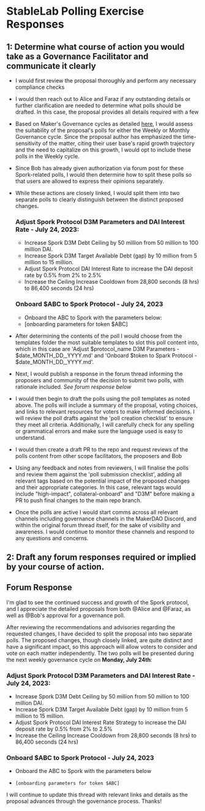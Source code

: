 # StableLab Polling Exercise Responses 

## 1: Determine what course of action you would take as a Governance Facilitator and communicate it clearly

- I would first review the proposal thoroughly and perform any necessary compliance checks
- I would then reach out to Alice and Faraz if any outstanding details or further clarification are needed to determine what polls should be drafted. In this case, the proposal provides all details required with a few
- Based on Maker's Governance cycles as detailed [here](https://manual.makerdao.com/governance/governance-cycle), I would assess the suitability of the proposal's polls for either the Weekly or Monthly Governance cycle. Since the proposal author has emphasized the time-sensitivity of the matter, citing their user base's rapid growth trajectory and the need to capitalize on this growth, I would opt to include these polls in the Weekly cycle.
- Since Bob has already given authorization via forum post for these Spork-related polls, I would then determine how to split these polls so that users are allowed to express their opinions separately.
- While these actions are closely linked, I would split them into two separate polls to clearly distinguish between the distinct proposed changes.
  
  ### Adjust Spork Protocol D3M Parameters and DAI Interest Rate - July 24, 2023:
  - Increase Spork D3M Debt Ceiling by 50 million from 50 million to 100 million DAI.
  - Increase Spork D3M Target Available Debt (gap) by 10 million from 5 million to 15 million.
  - Adjust Spork Protocol DAI Interest Rate to increase the DAI deposit rate by 0.5% from 2% to 2.5%
  - Increase the Ceiling Increase Cooldown from 28,800 seconds (8 hrs) to 86,400 seconds (24 hrs)
 
  ### Onboard $ABC to Spork Protocol - July 24, 2023
  -  Onboard the ABC to Spork with the parameters below:
	- [onboarding parameters for token $ABC]

- After determining the contents of the poll I would choose from the templates folder the most suitable templates to slot this poll content into, which in this case are 'Adjust $protocol_name D3M Parameters - $date_MONTH_DD,_YYYY.md' and 'Onboard $token to Spark Protocol - $date_MONTH_DD,_YYYY.md'.
- Next, I would publish a response in the forum thread informing the proposers and community of the decision to submit two polls, with rationale included. *See forum response below*
- I would then begin to draft the polls using the poll templates as noted above. The polls will include a summary of the proposal, voting choices, and links to relevant resources for voters to make informed decisions. I will review the poll drafts against the 'poll creation checklist' to ensure they meet all criteria. Additionally, I will carefully check for any spelling or grammatical errors and make sure the language used is easy to understand.
- I would then create a draft PR to the repo and request reviews of the polls content from other scope facilitators, the proposers and Bob
- Using any feedback and notes from reviewers, I will finalise the polls and review them against the 'poll submission checklist', adding all relevant tags based on the potential impact of the proposed changes and their appropriate categories. In this case, relevant tags would include "high-impact", collateral-onboard" and "D3M" before making a PR to push final changes to the main repo branch.
- Once the polls are active I would start comms across all relevant channels including governance channels in the MakerDAO Discord, and within the original forum thread itself, for the sake of visibility and awareness. I would continue to monitor these channels and respond to any questions and concerns.

## 2: Draft any forum responses required or implied by your course of action.

## Forum Response

I'm glad to see the continued success and growth of the Spork protocol, and I appreciate the detailed proposals from both @Alice and @Faraz, as well as @Bob's approval for a governance poll.

After reviewing the recommendations and advisories regarding the requested changes, I have decided to split the proposal into two separate polls. The proposed changes, though closely linked, are quite distinct and have a significant impact, so this approach will allow voters to consider and vote on each matter independently. The two polls will be presented during the next weekly governance cycle on **Monday, July 24th**:

  ### Adjust Spork Protocol D3M Parameters and DAI Interest Rate - July 24, 2023:
  - Increase Spork D3M Debt Ceiling by 50 million from 50 million to 100 million DAI.
  - Increase Spork D3M Target Available Debt (gap) by 10 million from 5 million to 15 million.
  - Adjust Spork Protocol DAI Interest Rate Strategy to increase the DAI deposit rate by 0.5% from 2% to 2.5%
  - Increase the Ceiling Increase Cooldown from 28,800 seconds (8 hrs) to 86,400 seconds (24 hrs)
 
  ### Onboard $ABC to Spork Protocol - July 24, 2023
  -  Onboard the ABC to Spork with the parameters below
  -  	[onboarding parameters for token $ABC]

I will continue to update this thread with relevant links and details as the proposal advances through the governance process. Thanks!
